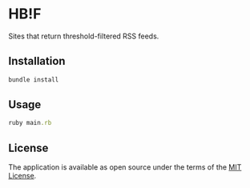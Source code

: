 # HB!F

Sites that return threshold-filtered RSS feeds.

## Installation

```ruby
bundle install
```

## Usage

```ruby
ruby main.rb
```

## License

The application is available as open source under the terms of the [MIT License](https://opensource.org/licenses/MIT).
